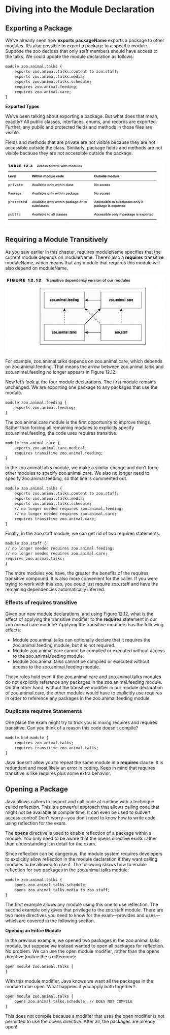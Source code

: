 # Diving into the Module Declaration

## Exporting a Package

We’ve already seen how **exports packageName** exports a package to other modules. It’s also possible to export a
package to
a specific module. Suppose the zoo decides that only staff members should have access to the talks. We could update the
module declaration as follows:

    module zoo.animal.talks {
        exports zoo.animal.talks.content to zoo.staff;
        exports zoo.animal.talks.media;
        exports zoo.animal.talks.schedule;
        requires zoo.animal.feeding;
        requires zoo.animal.care;
    }

**Exported Types**

We’ve been talking about exporting a package. But what does that mean, exactly? All public classes, interfaces, enums,
and records are exported. Further, any public and protected fields and methods in those files are visible.

Fields and methods that are private are not visible because they are not accessible outside the class. Similarly,
package fields and methods are not visible because they are not accessible outside the package.

![](diving_into_the_module_declaration/Access-control-with-modules.png)

## Requiring a Module Transitively

As you saw earlier in this chapter, requires moduleName specifies that the current module depends on moduleName. There’s
also a **requires** transitive moduleName, which means that any module that requires this module will also depend on
moduleName.

![](diving_into_the_module_declaration/Transitive-dependency-version-of-our-modules.png)

For example, zoo.animal.talks depends on zoo.animal.care, which depends on zoo.animal.feeding. That means the arrow
between zoo.animal.talks and zoo.animal.feeding no longer appears in Figure 12.12.

Now let’s look at the four module declarations. The first module remains unchanged. We are exporting one package to any
packages that use the module.

    module zoo.animal.feeding { 
        exports zoo.animal.feeding;
    }

The zoo.animal.care module is the first opportunity to improve things. Rather than forcing all remaining modules to
explicitly specify zoo.animal.feeding, the code uses requires transitive.

    module zoo.animal.care {
        exports zoo.animal.care.medical;
        requires transitive zoo.animal.feeding;
    }

In the zoo.animal.talks module, we make a similar change and don’t force other modules to specify zoo.animal.care. We
also no longer need to specify zoo.animal.feeding, so that line is commented out.

    module zoo.animal.talks {
        exports zoo.animal.talks.content to zoo.staff; 
        exports zoo.animal.talks.media;
        exports zoo.animal.talks.schedule;
        // no longer needed requires zoo.animal.feeding;
        // no longer needed requires zoo.animal.care;
        requires transitive zoo.animal.care;
    }

Finally, in the zoo.staff module, we can get rid of two requires statements.

    module zoo.staff {
    // no longer needed requires zoo.animal.feeding;
    // no longer needed requires zoo.animal.care;
    requires zoo.animal.talks;
    }

The more modules you have, the greater the benefits of the requires transitive compound. It is also more convenient for
the caller. If you were trying to work with this zoo, you could just require zoo.staff and have the remaining
dependencies automatically inferred.

### Effects of requires transitive

Given our new module declarations, and using Figure 12.12, what is the effect of applying the transitive modifier to the
**requires** statement in our zoo.animal.care module? Applying the transitive modifiers has the following effects:

- Module zoo.animal.talks can optionally declare that it requires the zoo.animal.feeding module, but it is not required.
- Module zoo.animal.care cannot be compiled or executed without access to the zoo.animal.feeding module.
- Module zoo.animal.talks cannot be compiled or executed without access to the zoo.animal.feeding module.

These rules hold even if the zoo.animal.care and zoo.animal.talks modules do not explicitly reference any packages in
the zoo.animal.feeding module. On the other hand, without the transitive modifier in our module declaration of
zoo.animal.care, the other modules would have to explicitly use requires in order to reference any packages in the
zoo.animal.feeding module.

### Duplicate requires Statements

One place the exam might try to trick you is mixing requires and requires transitive. Can you think of a reason this
code doesn’t compile?

    module bad.module {
        requires zoo.animal.talks;
        requires transitive zoo.animal.talks;
    }

Java doesn’t allow you to repeat the same module in a **requires** clause. It is redundant and most likely an error in
coding. Keep in mind that requires transitive is like requires plus some extra behavior.

## Opening a Package

Java allows callers to inspect and call code at runtime with a technique called reflection. This is a powerful approach
that allows calling code that might not be available at compile time. It can even be used to subvert access control!
Don’t worry—you don’t need to know how to write code using reflection for the exam.

The **opens** directive is used to enable reflection of a package within a module. You only need to be aware that the
opens
directive exists rather than understanding it in detail for the exam.

Since reflection can be dangerous, the module system requires developers to explicitly allow reflection in the module
declaration if they want calling modules to be allowed to use it. The following shows how to enable reflection for two
packages in the zoo.animal.talks module:

    module zoo.animal.talks {
        opens zoo.animal.talks.schedule;
        opens zoo.animal.talks.media to zoo.staff;
    }

The first example allows any module using this one to use reflection. The second example only gives that privilege to
the zoo.staff module. There are two more directives you need to know for the exam—provides and uses—which are covered in
the following section.

**Opening an Entire Module**

In the previous example, we opened two packages in the zoo.animal.talks module, but suppose we instead wanted to open
all packages for reflection. No problem. We can use the open module modifier, rather than the opens directive (notice
the s difference):

    open module zoo.animal.talks {
    }

With this module modifier, Java knows we want all the packages in the module to be open. What happens if you apply both
together?

    open module zoo.animal.talks {
        opens zoo.animal.talks.schedule; // DOES NOT COMPILE
    }

This does not compile because a modifier that uses the open modifier is not permitted to use the opens directive. After
all, the packages are already open!
